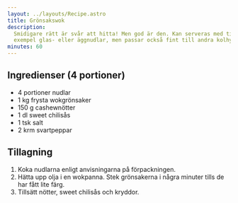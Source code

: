 ```yaml
---
layout: ../layouts/Recipe.astro
title: Grönsakswok
description:
  Smidigare rätt är svår att hitta! Men god är den. Kan serveras med till
  exempel glas- eller äggnudlar, men passar också fint till andra kolhydrater.
minutes: 60
---
```


## Ingredienser (4 portioner)

- 4 portioner nudlar
- 1 kg frysta wokgrönsaker
- 150 g cashewnötter
- 1 dl sweet chilisås
- 1 tsk salt
- 2 krm svartpeppar

## Tillagning

1. Koka nudlarna enligt anvisningarna på förpackningen.
1. Hätta upp olja i en wokpanna. Stek grönsakerna i några minuter tills de har
   fått lite färg.
1. Tillsätt nötter, sweet chilisås och kryddor.
